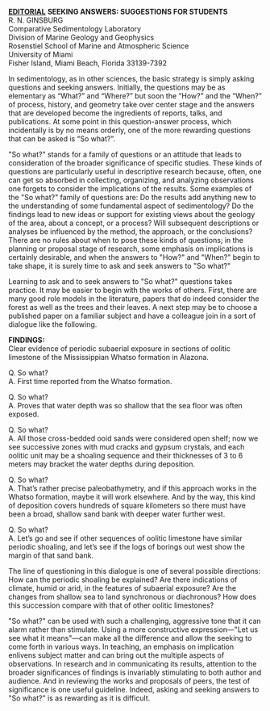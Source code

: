 [**EDITORIAL**](https://aselshall.github.io/rm/hw/so-what)
**SEEKING ANSWERS: SUGGESTIONS FOR STUDENTS**  
R. N. GINSBURG  
Comparative Sedimentology Laboratory  
Division of Marine Geology and Geophysics  
Rosenstiel School of Marine and Atmospheric Science  
University of Miami  
Fisher Island, Miami Beach, Florida 33139-7392  

In sedimentology, as in other sciences, the basic strategy is simply asking questions and seeking answers. Initially, the questions may be as elementary as “What?” and “Where?” but soon the “How?” and the “When?” of process, history, and geometry take over center stage and the answers that are developed become the ingredients of reports, talks, and publications. At some point in this question-answer process, which incidentally is by no means orderly, one of the more rewarding questions that can be asked is “So what?”.

"So what?" stands for a family of questions or an attitude that leads to consideration of the broader significance of specific studies. These kinds of questions are particularly useful in descriptive research because, often, one can get so absorbed in collecting, organizing, and analyzing observations one forgets to consider the implications of the results. Some examples of the "So what?" family of questions are: Do the results add anything new to the understanding of some fundamental aspect of sedimentology? Do the findings lead to new ideas or support for existing views about the geology of the area, about a concept, or a process? Will subsequent descriptions or analyses be influenced by the method, the approach, or the conclusions? There are no rules about when to pose these kinds of questions; in the planning or proposal stage of research, some emphasis on implications is certainly desirable, and when the answers to "How?" and "When?" begin to take shape, it is surely time to ask and seek answers to "So what?"

Learning to ask and to seek answers to "So what?" questions takes practice. It may be easier to begin with the works of others. First, there are many good role models in the literature, papers that do indeed consider the forest as well as the trees and their leaves. A next step may be to choose a published paper on a familiar subject and have a colleague join in a sort of dialogue like the following.

**FINDINGS:**  
Clear evidence of periodic subaerial exposure in sections of oolitic limestone of the Mississippian Whatso formation in Alazona.  

Q. So what?  
A. First time reported from the Whatso formation.  

Q. So what?  
A. Proves that water depth was so shallow that the sea floor was often exposed.  

Q. So what?  
A. All those cross-bedded ooid sands were considered open shelf; now we see successive zones with mud cracks and gypsum crystals, and each oolitic unit may be a shoaling sequence and their thicknesses of 3 to 6 meters may bracket the water depths during deposition.

Q. So what?  
A. That’s rather precise paleobathymetry, and if this approach works in the Whatso formation, maybe it will work elsewhere. And by the way, this kind of deposition covers hundreds of square kilometers so there must have been a broad, shallow sand bank with deeper water further west.

Q. So what?  
A. Let’s go and see if other sequences of oolitic limestone have similar periodic shoaling, and let’s see if the logs of borings out west show the margin of that sand bank.  

The line of questioning in this dialogue is one of several possible directions: How can the periodic shoaling be explained? Are there indications of climate, humid or arid, in the features of subaerial exposure? Are the changes from shallow sea to land synchronous or diachronous? How does this succession compare with that of other oolitic limestones?

"So what?" can be used with such a challenging, aggressive tone that it can alarm rather than stimulate. Using a more constructive expression—"Let us see what it means"—can make all the difference and allow the seeking to come forth in various ways. In teaching, an emphasis on implication enlivens subject matter and can bring out the multiple aspects of observations. In research and in communicating its results, attention to the broader significances of findings is invariably stimulating to both author and audience. And in reviewing the works and proposals of peers, the test of significance is one useful guideline. Indeed, asking and seeking answers to "So what?" is as rewarding as it is difficult.
